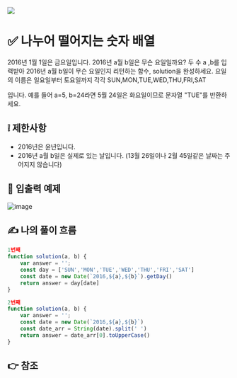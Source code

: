 ![](https://images.velog.io/images/make_w/post/469b5532-e056-4770-b04b-e9eaecf10fe4/js%E1%84%8B%E1%85%B5%E1%84%86%E1%85%B5%E1%84%8C%E1%85%B5.png)
# ✅ 나누어 떨어지는 숫자 배열
2016년 1월 1일은 금요일입니다. 2016년 a월 b일은 무슨 요일일까요? 두 수 a ,b를 입력받아 2016년 a월 b일이 무슨 요일인지 리턴하는 함수, solution을 완성하세요. 요일의 이름은 일요일부터 토요일까지 각각 SUN,MON,TUE,WED,THU,FRI,SAT

입니다. 예를 들어 a=5, b=24라면 5월 24일은 화요일이므로 문자열 "TUE"를 반환하세요.
## ❕ 제한사항
- 2016년은 윤년입니다.
- 2016년 a월 b일은 실제로 있는 날입니다. (13월 26일이나 2월 45일같은 날짜는 주어지지 않습니다)

## 📢 입출력 예제
![image](https://user-images.githubusercontent.com/97653052/157885299-71cc64e5-68a3-4ba3-b11f-1e48da4b6980.png)
## ✍ 나의 풀이 흐름

```javascript
1번째
function solution(a, b) {
    var answer = '';
    const day = ['SUN','MON','TUE','WED','THU','FRI','SAT']
    const date = new Date(`2016,${a},${b}`).getDay()
    return answer = day[date]
}

2번째
function solution(a, b) {
    var answer = '';
    const date = new Date(`2016,${a},${b}`)
    const date_arr = String(date).split(' ')
    return answer = date_arr[0].toUpperCase()
}
```
## 👉 참조
